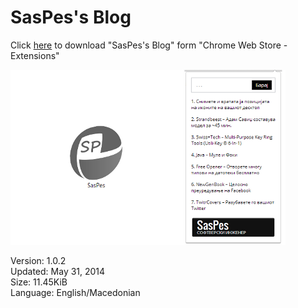 # SasPes's Blog

Click [here](https://chrome.google.com/webstore/detail/saspess-blog/fohedmmfndepnjhnnegbdkkjkagblhcb) to download "SasPes's Blog" form "Chrome Web Store - Extensions"

![example](ss/saspes-ss-s.png)

Version: 1.0.2  
Updated: May 31, 2014  
Size: 11.45KiB  
Language: English/Macedonian